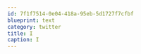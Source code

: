 ```yaml
---
id: 7f1f7514-0e04-418a-95eb-5d1727f7cfbf
blueprint: text
category: twitter
title: I
caption: I
---
```

